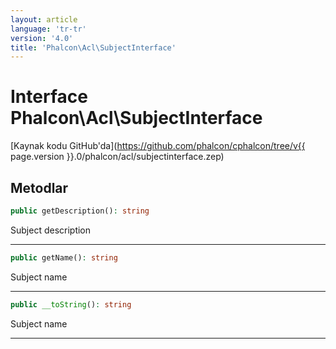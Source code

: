 ```yaml
---
layout: article
language: 'tr-tr'
version: '4.0'
title: 'Phalcon\Acl\SubjectInterface'
---
```

# Interface **Phalcon\Acl\SubjectInterface**

[Kaynak kodu GitHub'da](https://github.com/phalcon/cphalcon/tree/v{{ page.version }}.0/phalcon/acl/subjectinterface.zep)

## Metodlar

```php
public getDescription(): string
```

Subject description

* * *

```php
public getName(): string
```

Subject name

* * *

```php
public __toString(): string
```

Subject name

* * *